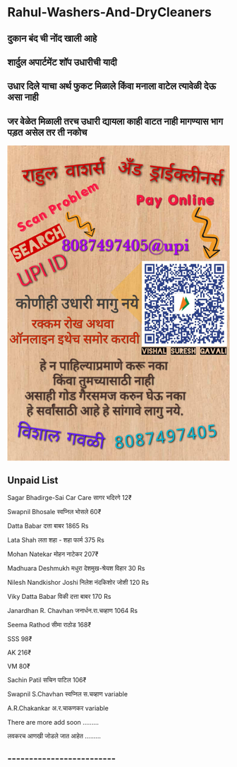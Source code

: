 # Rahul-Washers-And-DryCleaners

## **दुकान बंद ची नोंद खाली आहे**
## **शार्दुल अपार्टमेंट शॉप उधारीची यादी**
## **उधार दिले याचा अर्थ फुकट मिळाले किंवा मनाला वाटेल त्यावेळी देऊ असा नाही**
## **जर वेळेत मिळाली तरच उधारी द्यायला काही वाटत नाही मागण्यास भाग पड़त असेल तर ती नकोच**


![Udhari Image](2.jpg)


## **Unpaid List**

Sagar Bhadirge-Sai Car Care सागर भदिरगे 12₹

Swapnil Bhosale स्वप्निल भोसले 60₹

Datta Babar दत्ता बाबर 1865 Rs

Lata Shah लता शहा - शहा फार्म 375 Rs

Mohan Natekar मोहन नाटेकर 207₹ 

Madhuara Deshmukh मधुरा देशमुख-श्रेयश विहार 30 Rs

Nilesh Nandkishor Joshi निलेश नंदकिशोर जोशी 120 Rs

Viky Datta Babar विकी दत्ता बाबर 170 Rs

Janardhan R. Chavhan जनार्धन.रा.चव्हाण 1064 Rs

Seema Rathod सीमा राठोड 168₹

SSS 98₹

AK 216₹

VM 80₹

Sachin Patil सचिन पाटिल 106₹

Swapnil S.Chavhan स्वप्निल स.चव्हाण variable

A.R.Chakankar अ.र.चाकणकर variable

There are more add soon .........

लवकरच आणखी जोडले जात आहेत .........

## -------------------------

